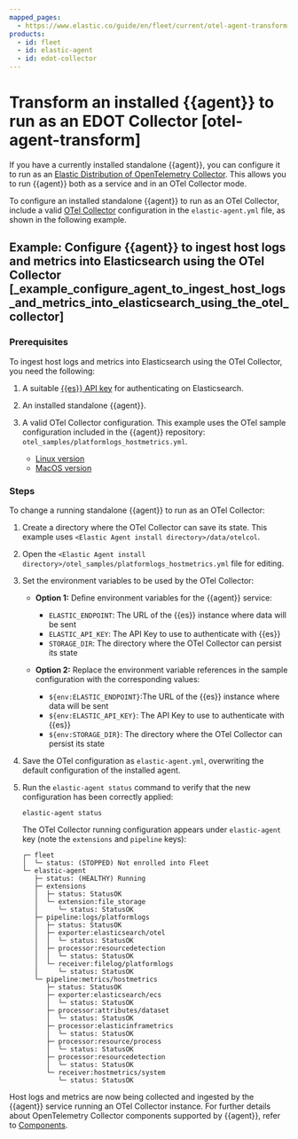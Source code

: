 ```yaml
---
mapped_pages:
  - https://www.elastic.co/guide/en/fleet/current/otel-agent-transform.html
products:
  - id: fleet
  - id: elastic-agent
  - id: edot-collector
---
```


# Transform an installed {{agent}} to run as an EDOT Collector [otel-agent-transform]

If you have a currently installed standalone {{agent}}, you can configure it to run as an [Elastic Distribution of OpenTelemetry Collector](otel-agent.md). This allows you to run {{agent}} both as a service and in an OTel Collector mode.

To configure an installed standalone {{agent}} to run as an OTel Collector, include a valid [OTel Collector](otel-agent.md) configuration in the `elastic-agent.yml` file, as shown in the following example.

## Example: Configure {{agent}} to ingest host logs and metrics into Elasticsearch using the OTel Collector [_example_configure_agent_to_ingest_host_logs_and_metrics_into_elasticsearch_using_the_otel_collector]

### Prerequisites

To ingest host logs and metrics into Elasticsearch using the OTel Collector, you need the following:

1. A suitable [{{es}} API key](grant-access-to-elasticsearch.md#create-api-key-standalone-agent) for authenticating on Elasticsearch.
2. An installed standalone {{agent}}.
3. A valid OTel Collector configuration. This example uses the OTel sample configuration included in the {{agent}} repository: `otel_samples/platformlogs_hostmetrics.yml`.

    * [Linux version](https://github.com/elastic/elastic-agent/blob/main/internal/pkg/otel/samples/linux/platformlogs_hostmetrics.yml)
    * [MacOS version](https://github.com/elastic/elastic-agent/blob/main/internal/pkg/otel/samples/darwin/platformlogs_hostmetrics.yml)

### Steps

To change a running standalone {{agent}} to run as an OTel Collector:

1. Create a directory where the OTel Collector can save its state. This example uses `<Elastic Agent install directory>/data/otelcol`.
2. Open the `<Elastic Agent install directory>/otel_samples/platformlogs_hostmetrics.yml` file for editing.
3. Set the environment variables to be used by the OTel Collector:

    * **Option 1:** Define environment variables for the {{agent}} service:

        * `ELASTIC_ENDPOINT`: The URL of the {{es}} instance where data will be sent
        * `ELASTIC_API_KEY`: The API Key to use to authenticate with {{es}}
        * `STORAGE_DIR`: The directory where the OTel Collector can persist its state

    * **Option 2:** Replace the environment variable references in the sample configuration with the corresponding values:

        * `${env:ELASTIC_ENDPOINT}`:The URL of the {{es}} instance where data will be sent
        * `${env:ELASTIC_API_KEY}`: The API Key to use to authenticate with {{es}}
        * `${env:STORAGE_DIR}`: The directory where the OTel Collector can persist its state

4. Save the OTel configuration as `elastic-agent.yml`, overwriting the default configuration of the installed agent.
5. Run the `elastic-agent status` command to verify that the new configuration has been correctly applied:

    ```shell
    elastic-agent status
    ```

    The OTel Collector running configuration appears under `elastic-agent` key (note the `extensions` and `pipeline` keys):

    ```shell
    ┌─ fleet
    │  └─ status: (STOPPED) Not enrolled into Fleet
    └─ elastic-agent
       ├─ status: (HEALTHY) Running
       ├─ extensions
       │  ├─ status: StatusOK
       │  └─ extension:file_storage
       │     └─ status: StatusOK
       ├─ pipeline:logs/platformlogs
       │  ├─ status: StatusOK
       │  ├─ exporter:elasticsearch/otel
       │  │  └─ status: StatusOK
       │  ├─ processor:resourcedetection
       │  │  └─ status: StatusOK
       │  └─ receiver:filelog/platformlogs
       │     └─ status: StatusOK
       └─ pipeline:metrics/hostmetrics
          ├─ status: StatusOK
          ├─ exporter:elasticsearch/ecs
          │  └─ status: StatusOK
          ├─ processor:attributes/dataset
          │  └─ status: StatusOK
          ├─ processor:elasticinframetrics
          │  └─ status: StatusOK
          ├─ processor:resource/process
          │  └─ status: StatusOK
          ├─ processor:resourcedetection
          │  └─ status: StatusOK
          └─ receiver:hostmetrics/system
             └─ status: StatusOK
    ```

Host logs and metrics are now being collected and ingested by the {{agent}} service running an OTel Collector instance. For further details about OpenTelemetry Collector components supported by {{agent}}, refer to [Components](opentelemetry://reference/edot-collector/components.md).
